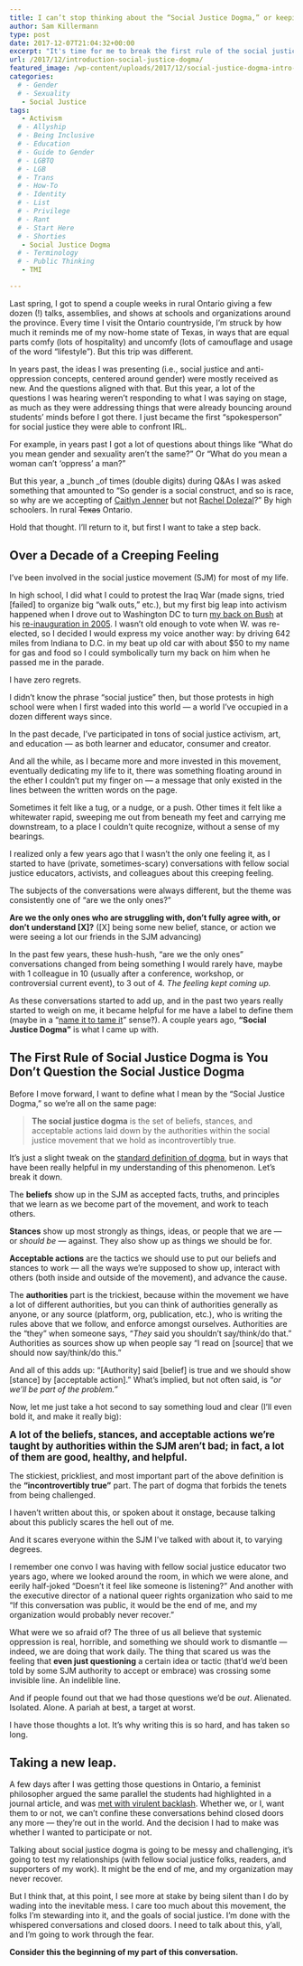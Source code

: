 ```yaml
---
title: I can’t stop thinking about the “Social Justice Dogma,” or keeping quiet.
author: Sam Killermann
type: post
date: 2017-12-07T21:04:32+00:00
excerpt: "It's time for me to break the first rule of the social justice dogma: don't talk about the social justice dogma."
url: /2017/12/introduction-social-justice-dogma/
featured_image: /wp-content/uploads/2017/12/social-justice-dogma-intro-sam-killermann-1.jpg
categories: 
  # - Gender
  # - Sexuality
   - Social Justice
tags:
   - Activism
  # - Allyship
  # - Being Inclusive
  # - Education
  # - Guide to Gender
  # - LGBTQ
  # - LGB
  # - Trans
  # - How-To
  # - Identity
  # - List
  # - Privilege
  # - Rant
  # - Start Here
  # - Shorties
   - Social Justice Dogma
  # - Terminology
  # - Public Thinking
   - TMI

---
```

Last spring, I got to spend a couple weeks in rural Ontario giving a few dozen (!) talks, assemblies, and shows at schools and organizations around the province. Every time I visit the Ontario countryside, I&#8217;m struck by how much it reminds me of my now-home state of Texas, in ways that are equal parts comfy (lots of hospitality) and uncomfy (lots of camouflage and usage of the word &#8220;lifestyle&#8221;). But this trip was different.

In years past, the ideas I was presenting (i.e., social justice and anti-oppression concepts, centered around gender) were mostly received as new. And the questions aligned with that. But this year, a lot of the questions I was hearing weren&#8217;t responding to what I was saying on stage, as much as they were addressing things that were already bouncing around students&#8217; minds before I got there. I just became the first &#8220;spokesperson&#8221; for social justice they were able to confront IRL.

For example, in years past I got a lot of questions about things like &#8220;What do you mean gender and sexuality aren&#8217;t the same?&#8221; Or &#8220;What do you mean a woman can&#8217;t &#8216;oppress&#8217; a man?&#8221;

But this year, a _bunch _of times (double digits) during Q&As I was asked something that amounted to &#8220;So gender is a social construct, and so is race, so why are we accepting of [Caitlyn Jenner][1] but not [Rachel Dolezal][2]?&#8221; By high schoolers. In rural <del>Texas</del> Ontario.

Hold that thought. I&#8217;ll return to it, but first I want to take a step back.

## Over a Decade of a Creeping Feeling

I&#8217;ve been involved in the social justice movement (SJM) for most of my life.

In high school, I did what I could to protest the Iraq War (made signs, tried [failed] to organize big &#8220;walk outs,&#8221; etc.), but my first big leap into activism happened when I drove out to Washington DC to turn [my back on Bush][3] at his [re-inauguration in 2005][4]. I wasn&#8217;t old enough to vote when W. was re-elected, so I decided I would express my voice another way: by driving 642 miles from Indiana to D.C. in my beat up old car with about $50 to my name for gas and food so I could symbolically turn my back on him when he passed me in the parade.

I have zero regrets.

I didn&#8217;t know the phrase &#8220;social justice&#8221; then, but those protests in high school were when I first waded into this world &#8212; a world I&#8217;ve occupied in a dozen different ways since.

In the past decade, I&#8217;ve participated in tons of social justice activism, art, and education &#8212; as both learner and educator, consumer and creator.

And all the while, as I became more and more invested in this movement, eventually dedicating my life to it, there was something floating around in the ether I couldn&#8217;t put my finger on &#8212; a message that only existed in the lines between the written words on the page.

Sometimes it felt like a tug, or a nudge, or a push. Other times it felt like a whitewater rapid, sweeping me out from beneath my feet and carrying me downstream, to a place I couldn&#8217;t quite recognize, without a sense of my bearings.

I realized only a few years ago that I wasn&#8217;t the only one feeling it, as I started to have (private, sometimes-scary) conversations with fellow social justice educators, activists, and colleagues about this creeping feeling.

The subjects of the conversations were always different, but the theme was consistently one of &#8220;are we the only ones?&#8221;

**Are we the only ones who are struggling with, don&#8217;t fully agree with, or don&#8217;t understand [X]?** ([X] being some new belief, stance, or action we were seeing a lot our friends in the SJM advancing)

In the past few years, these hush-hush, &#8220;are we the only ones&#8221; conversations changed from being something I would rarely have, maybe with 1 colleague in 10 (usually after a conference, workshop, or controversial current event), to 3 out of 4. _The feeling kept coming up._

As these conversations started to add up, and in the past two years really started to weigh on me, it became helpful for me have a label to define them (maybe in a &#8220;[name it to tame it][5]&#8221; sense?). A couple years ago, **&#8220;Social Justice Dogma&#8221;** is what I came up with.

## The First Rule of Social Justice Dogma is You Don&#8217;t Question the Social Justice Dogma

Before I move forward, I want to define what I mean by the &#8220;Social Justice Dogma,&#8221; so we&#8217;re all on the same page:

> **The social justice dogma** is the set of beliefs, stances, and acceptable actions laid down by the authorities within the social justice movement that we hold as incontrovertibly true.

It&#8217;s just a slight tweak on the [standard definition of dogma][6], but in ways that have been really helpful in my understanding of this phenomenon. Let&#8217;s break it down.

The **beliefs** show up in the SJM as accepted facts, truths, and principles that we learn as we become part of the movement, and work to teach others.

**Stances** show up most strongly as things, ideas, or people that we are &#8212; or _should be_ &#8212; against. They also show up as things we should be for.

**Acceptable actions** are the tactics we should use to put our beliefs and stances to work &#8212; all the ways we&#8217;re supposed to show up, interact with others (both inside and outside of the movement), and advance the cause.

The **authorities** part is the trickiest, because within the movement we have a lot of different authorities, but you can think of authorities generally as anyone, or any source (platform, org, publication, etc.), who is writing the rules above that we follow, and enforce amongst ourselves. Authorities are the &#8220;they&#8221; when someone says, &#8220;_They_ said you shouldn&#8217;t say/think/do that.&#8221; Authorities as sources show up when people say &#8220;I read on [source] that we should now say/think/do this.&#8221;

And all of this adds up: &#8220;[Authority] said [belief] is true and we should show [stance] by [acceptable action].&#8221; What&#8217;s implied, but not often said, is &#8220;_or we&#8217;ll be part of the problem.&#8221;_

Now, let me just take a hot second to say something loud and clear (I&#8217;ll even bold it, and make it really big):

**<big>A lot of the beliefs, stances, and acceptable actions we&#8217;re taught by authorities within the SJM aren&#8217;t bad; in fact, a lot of them are good, healthy, and helpful.</big>**

The stickiest, prickliest, and most important part of the above definition is the **&#8220;incontrovertibly true&#8221;** part. The part of dogma that forbids the tenets from being challenged.

I haven&#8217;t written about this, or spoken about it onstage, because talking about this publicly scares the hell out of me.

And it scares everyone within the SJM I&#8217;ve talked with about it, to varying degrees.

I remember one convo I was having with fellow social justice educator two years ago, where we looked around the room, in which we were alone, and eerily half-joked &#8220;Doesn&#8217;t it feel like someone is listening?&#8221; And another with the executive director of a national queer rights organization who said to me &#8220;If this conversation was public, it would be the end of me, and my organization would probably never recover.&#8221;

What were we so afraid of? The three of us all believe that systemic oppression is real, horrible, and something we should work to dismantle &#8212; indeed, we are doing that work daily. The thing that scared us was the feeling that **even just questioning** a certain idea or tactic (that&#8217;d we&#8217;d been told by some SJM authority to accept or embrace) was crossing some invisible line. An indelible line.

And if people found out that we had those questions we&#8217;d be _out_. Alienated. Isolated. Alone. A pariah at best, a target at worst.

I have those thoughts a lot. It&#8217;s why writing this is so hard, and has taken so long.

## Taking a new leap.

A few days after I was getting those questions in Ontario, a feminist philosopher argued the same parallel the students had highlighted in a journal article, and was [met with virulent backlash][7]. Whether we, or I, want them to or not, we can&#8217;t confine these conversations behind closed doors any more &#8212; they&#8217;re out in the world. And the decision I had to make was whether I wanted to participate or not.

Talking about social justice dogma is going to be messy and challenging, it&#8217;s going to test my relationships (with fellow social justice folks, readers, and supporters of my work). It might be the end of me, and my organization may never recover.

But I think that, at this point, I see more at stake by being silent than I do by wading into the inevitable mess. I care too much about this movement, the folks I&#8217;m stewarding into it, and the goals of social justice. I&#8217;m done with the whispered conversations and closed doors. I need to talk about this, y&#8217;all, and I&#8217;m going to work through the fear.

**Consider this the beginning of my part of this conversation.**

 [1]: https://en.wikipedia.org/wiki/Caitlyn_Jenner
 [2]: https://en.wikipedia.org/wiki/Rachel_Dolezal
 [3]: https://en.wikipedia.org/wiki/Turn_Your_Back_on_Bush
 [4]: https://en.wikipedia.org/wiki/January_20,_2005_counter-inaugural_protest
 [5]: https://www.youtube.com/watch?v=ZcDLzppD4Jc
 [6]: https://www.google.com/search?q=define+dogma&rlz=1C5CHFA_enUS737US737&oq=define+dogma&aqs=chrome.0.69i59j35i39l2j0l3.1440j1j7&sourceid=chrome&ie=UTF-8
 [7]: https://en.wikipedia.org/wiki/Hypatia_transracialism_controversy